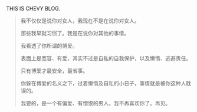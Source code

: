 THIS IS CHEVY BLOG.

>我不仅仅是说你对女人，我现在不是在说你对女人。
>
>那些我早就习惯了。我是在说你对其他的事情。
>
>我看透了你所谓的博爱。
>
>表面上是宽容、有爱，其实不过是自私的自我保护，以及懒惰、逃避责任。
>
>只有博爱才最安全，最省事。
>
>你躲在博爱的名义之下，过着懒惰及自私的小日子，事情就是被你这种人耽误的。
>
>我要的，是一个有偏爱、有憎恨的男人。我不再喜欢你了。再见。
